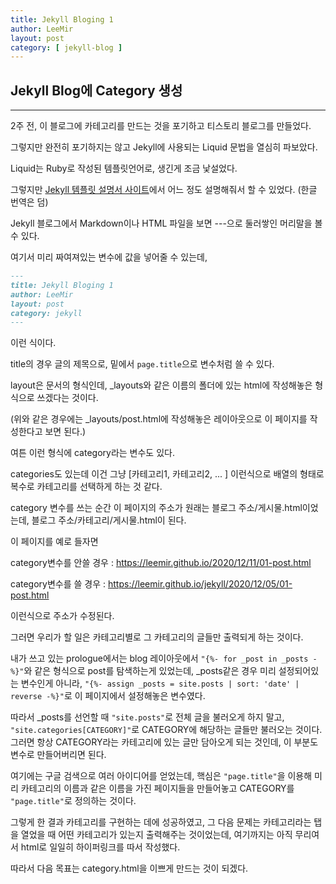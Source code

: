 ```yaml
---
title: Jekyll Bloging 1
author: LeeMir
layout: post
category: [ jekyll-blog ]
---
```


## Jekyll Blog에 Category 생성

- - -

2주 전, 이 블로그에 카테고리를 만드는 것을 포기하고 티스토리 블로그를 만들었다.



그렇지만 완전히 포기하지는 않고 Jekyll에 사용되는 Liquid 문법을 열심히 파보았다.

Liquid는 Ruby로 작성된 템플릿언어로, 생긴게 조금 낯설었다.



그렇지만 [Jekyll 템플릿 설명서 사이트](https://jekyllrb-ko.github.io/)에서 어느 정도 설명해줘서 할 수 있었다. (한글 번역은 덤)



Jekyll 블로그에서 Markdown이나 HTML 파일을 보면 ---으로 둘러쌓인 머리말을 볼 수 있다.

여기서 미리 짜여져있는 변수에 값을 넣어줄 수 있는데,



```markdown
---
title: Jekyll Bloging 1
author: LeeMir
layout: post
category: jekyll
---
```

이런 식이다.

title의 경우 글의 제목으로, 밑에서 ```page.title```으로 변수처럼 쓸 수 있다.

layout은 문서의 형식인데,  _layouts와 같은 이름의 폴더에 있는 html에 작성해놓은 형식으로 쓰겠다는 것이다.

(위와 같은 경우에는 _layouts/post.html에 작성해놓은 레이아웃으로 이 페이지를 작성한다고 보면 된다.)



여튼 이런 형식에 category라는 변수도 있다.

categories도 있는데 이건 그냥 [카테고리1, 카테고리2, ... ] 이런식으로 배열의 형태로 복수로 카테고리를 선택하게 하는 것 같다.

category 변수를 쓰는 순간 이 페이지의 주소가 원래는 블로그 주소/게시물.html이었는데, 블로그 주소/카테고리/게시물.html이 된다.

이 페이지를 예로 들자면

category변수를 안쓸 경우 : https://leemir.github.io/2020/12/11/01-post.html

category변수를 쓸 경우 : https://leemir.github.io/jekyll/2020/12/05/01-post.html

이런식으로 주소가 수정된다.



그러면 우리가 할 일은 카테고리별로 그 카테고리의 글들만 출력되게 하는 것이다.

내가 쓰고 있는 prologue에서는 blog 레이아웃에서 ```"{%- for _post in _posts -%}"```와 같은 형식으로 post를 탐색하는게 있었는데, _posts같은 경우 미리 설정되어있는 변수인게 아니라, ```"{%- assign _posts = site.posts | sort: 'date' | reverse -%}"```로 이 페이지에서 설정해놓은 변수였다.



따라서 _posts를 선언할 때 ```"site.posts"```로 전체 글을 불러오게 하지 말고, ```"site.categories[CATEGORY]"```로 CATEGORY에 해당하는 글들만 불러오는 것이다. 그러면 항상 CATEGORY라는 카테고리에 있는 글만 담아오게 되는 것인데, 이 부분도 변수로 만들어버리면 된다.



여기에는 구글 검색으로 여러 아이디어를 얻었는데, 핵심은 ```"page.title"```을 이용해 미리 카테고리의 이름과 같은 이름을 가진 페이지들을 만들어놓고 CATEGORY를 ```"page.title"```로 정의하는 것이다.



그렇게 한 결과 카테고리를 구현하는 데에 성공하였고, 그 다음 문제는 카테고리라는 탭을 열었을 때 어떤 카테고리가 있는지 출력해주는 것이었는데, 여기까지는 아직 무리여서 html로 일일히 하이퍼링크를 따서 작성했다.



따라서 다음 목표는 category.html을 이쁘게 만드는 것이 되겠다.